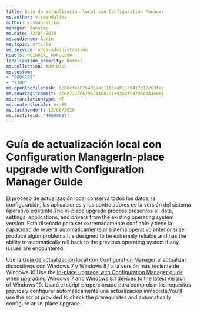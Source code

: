```yaml
---
title: Guía de actualización local con Configuration Manager
ms.author: v-smandalika
author: v-smandalika
manager: dansimp
ms.date: 12/04/2020
ms.audience: Admin
ms.topic: article
ms.service: o365-administration
ROBOTS: NOINDEX, NOFOLLOW
localization_priority: Normal
ms.collection: Adm_O365
ms.custom:
- "9004199"
- "7380"
ms.openlocfilehash: 0c08cfee8264d6aac1166aeb11c0417e17c63fac
ms.sourcegitcommit: 3c6e777d6679a24108171e9aa3f9379a8d44e001
ms.translationtype: MT
ms.contentlocale: es-ES
ms.lasthandoff: 12/09/2020
ms.locfileid: "49609689"
---
```

# <a name="in-place-upgrade-with-configuration-manager-guide"></a><span data-ttu-id="59fde-102">Guía de actualización local con Configuration Manager</span><span class="sxs-lookup"><span data-stu-id="59fde-102">In-place upgrade with Configuration Manager Guide</span></span>

<span data-ttu-id="59fde-103">El proceso de actualización local conserva todos los datos, la configuración, las aplicaciones y los controladores de la versión del sistema operativo existente.</span><span class="sxs-lookup"><span data-stu-id="59fde-103">The in-place upgrade process preserves all data, settings, applications, and drivers from the existing operating system version.</span></span> <span data-ttu-id="59fde-104">Está diseñado para ser extremadamente confiable y tiene la capacidad de revertir automáticamente al sistema operativo anterior si se produce algún problema.</span><span class="sxs-lookup"><span data-stu-id="59fde-104">It's designed to be extremely reliable and has the ability to automatically roll back to the previous operating system if any issues are encountered.</span></span>

<span data-ttu-id="59fde-105">Use la [Guía de actualización local con Configuration Manager](https://admin.microsoft.com/adminportal/home#/win10upgrade) al actualizar dispositivos con Windows 7 y Windows 8,1 a la versión más reciente de Windows 10.</span><span class="sxs-lookup"><span data-stu-id="59fde-105">Use the [In-place upgrade with Configuration Manager guide](https://admin.microsoft.com/adminportal/home#/win10upgrade) when upgrading Windows 7 and Windows 8.1 devices to the latest version of Windows 10.</span></span> <span data-ttu-id="59fde-106">Usará el script proporcionado para comprobar los requisitos previos y configurar automáticamente una actualización inmediata.</span><span class="sxs-lookup"><span data-stu-id="59fde-106">You'll use the script provided to check the prerequisites and automatically configure an in-place upgrade.</span></span>